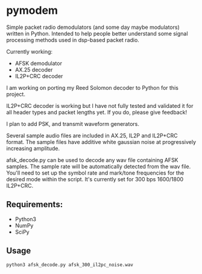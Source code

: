 # pymodem
Simple packet radio demodulators (and some day maybe modulators) written in Python. Intended to help people better understand some signal processing methods used in dsp-based packet radio.

Currently working:
- AFSK demodulator
- AX.25 decoder
- IL2P+CRC decoder

I am working on porting my Reed Solomon decoder to Python for this project.

IL2P+CRC decoder is working but I have not fully tested and validated it for all header types and packet lengths yet. If you do, please give feedback!

I plan to add PSK, and transmit waveform generators.

Several sample audio files are included in AX.25, IL2P and IL2P+CRC format. The sample files have additive white gaussian noise at progressively increasing amplitude.

afsk_decode.py can be used to decode any wav file containing AFSK samples. The sample rate will be automatically detected from the wav file. You'll need to set up the symbol rate and mark/tone frequencies for the desired mode within the script. It's currently set for 300 bps 1600/1800 IL2P+CRC.

## Requirements:
- Python3
- NumPy
- SciPy

## Usage
```
python3 afsk_decode.py afsk_300_il2pc_noise.wav
```
